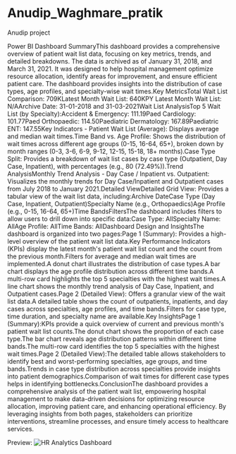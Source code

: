 # Anudip_Waghmare_pratik
Anudip  project

Power BI Dashboard SummaryThis dashboard provides a comprehensive overview of patient wait list data, focusing on key metrics, trends, and detailed breakdowns. The data is archived as of January 31, 2018, and March 31, 2021. It was designed to help hospital management optimize resource allocation, identify areas for improvement, and ensure efficient patient care. The dashboard provides insights into the distribution of case types, age profiles, and specialty-wise wait times.Key MetricsTotal Wait List 
Comparison: 709KLatest Month Wait List: 640KPY Latest Month Wait List: N/AArchive Date: 31-01-2018 and 31-03-2021Wait List AnalysisTop 5 Wait List (by Specialty):Accident & Emergency: 111.19Paed Cardiology: 101.77Paed Orthopaedic: 114.50Paediatric Dermatology: 167.89Paediatric ENT: 147.55Key Indicators - Patient Wait List (Average): Displays average and median wait times.Time Band vs. Age Profile: Shows the distribution of wait times across different age groups (0-15, 16-64, 65+), broken down by month ranges (0-3, 3-6, 6-9, 9-12, 12-15, 15-18, 18+ months).Case Type Split:  Provides a breakdown of wait list cases by case type (Outpatient, Day Case, Inpatient), with percentages (e.g., 80 (72.49%)).Trend AnalysisMonthly Trend Analysis - Day Case / Inpatient vs. Outpatient:  Visualizes the monthly trends for Day Case/Inpatient and Outpatient cases from July 2018 to January 2021.Detailed ViewDetailed Grid View: Provides a tabular view of the wait list data, including:Archive DateCase Type (Day Case, Inpatient, Outpatient)Specialty Name (e.g., Orthopaedics)Age Profile (e.g., 0-15, 16-64, 65+)Time BandsFiltersThe dashboard includes filters to allow users to drill down into specific data:Case Type: AllSpecialty Name: AllAge Profile: AllTime Bands: AllDashboard Design and InsightsThe dashboard is organized into two pages:Page 1 (Summary): Provides a high-level overview of the patient wait list data.Key Performance Indicators (KPIs) display the latest month's patient wait list count and the count from the previous month.Filters for average and median wait times are implemented.A donut chart illustrates the distribution of case types.A bar chart displays the age profile distribution across different time bands.A multi-row card highlights the top 5 specialties with the highest wait times.A line chart shows the monthly trend analysis of Day Case, Inpatient, and Outpatient cases.Page 2 (Detailed View): Offers a granular view of the wait list data.A detailed table shows the count of outpatients, inpatients, and day cases across specialties, age profiles, and time bands.Filters for case type, time duration, and specialty name are available.Key InsightsPage 1 (Summary):KPIs provide a quick overview of current and previous month's patient wait list counts.The donut chart shows the proportion of each case type.The bar chart reveals age distribution patterns within different time bands.The multi-row card identifies the top 5 specialties with the highest wait times.Page 2 (Detailed View):The detailed table allows stakeholders to identify best and worst-performing specialties, age groups, and time bands.Trends in case type distribution across specialties provide insights into patient demographics.Comparison of wait times for different case types helps in identifying bottlenecks.ConclusionThe dashboard provides a comprehensive analysis of the patient wait list, empowering hospital management to make data-driven decisions for optimizing resource allocation, improving patient care, and enhancing operational efficiency. By leveraging insights from both pages, stakeholders can prioritize interventions, streamline processes, and ensure timely access to healthcare services.

Preview:
![HR  Analytics  Dashboard](https://github.com/user-attachments/assets/c02e6b3e-e144-40e1-81ca-8f018d3bd3ec)

